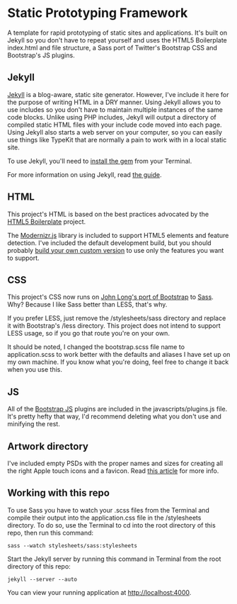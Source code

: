 Static Prototyping Framework
============================

A template for rapid prototyping of static sites and applications. It's built on Jekyll so you don't have to repeat yourself and uses the HTML5 Boilerplate index.html and file structure, a Sass port of Twitter's Bootstrap CSS and Bootstrap's JS plugins.

Jekyll
------

[Jekyll](https://github.com/mojombo/jekyll) is a blog-aware, static site generator. However, I've include it here for the purpose of writing HTML in a DRY manner. Using Jekyll allows you to use includes so you don't have to maintain multiple instances of the same code blocks. Unlike using PHP includes, Jekyll will output a directory of compiled static HTML files with your include code moved into each page. Using Jekyll also starts a web server on your computer, so you can easily use things like TypeKit that are normally a pain to work with in a local static site.

To use Jekyll, you'll need to [install the gem](https://github.com/mojombo/jekyll/wiki/install) from your Terminal.

For more information on using Jekyll, read [the guide](https://github.com/mojombo/jekyll/wiki/usage).

HTML
----

This project's HTML is based on the best practices advocated by the [HTML5 Boilerplate](http://html5boilerplate.com/) project.

The [Modernizr.js](http://www.modernizr.com/) library is included to support HTML5 elements and feature detection. I've included the default development build, but you should probably [build your own custom version](http://www.modernizr.com/download/) to use only the features you want to support.

CSS
---

This project's CSS now runs on [John Long's port of Bootstrap](https://github.com/jlong/sass-twitter-bootstrap) to [Sass](http://sass-lang.com/). Why? Because I like Sass better than LESS, that's why.

If you prefer LESS, just remove the /stylesheets/sass directory and replace it with Bootstrap's /less directory. This project does not intend to support LESS usage, so if you go that route you're on your own.

It should be noted, I changed the bootstrap.scss file name to application.scss to work better with the defaults and aliases I have set up on my own machine. If you know what you're doing, feel free to change it back when you use this.

JS
--

All of the [Bootstrap JS](https://github.com/twitter/bootstrap/tree/master/js) plugins are included in the javascripts/plugins.js file. It's pretty hefty that way, I'd recommend deleting what you don't use and minifying the rest.

Artwork directory
-----------------

I've included empty PSDs with the proper names and sizes for creating all the right Apple touch icons and a favicon. Read [this article](http://mathiasbynens.be/notes/touch-icons) for more info.

Working with this repo
----------------------

To use Sass you have to watch your .scss files from the Terminal and compile their output into the application.css file in the /stylesheets directory. To do so, use the Terminal to cd into the root directory of this repo, then run this command:

<code>sass --watch stylesheets/sass:stylesheets</code>

Start the Jekyll server by running this command in Terminal from the root directory of this repo:

<code>jekyll --server --auto</code>

You can view your running application at [http://localhost:4000](http://localhost:4000).
